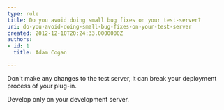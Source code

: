 ```yaml
---
type: rule
title: Do you avoid doing small bug fixes on your test-server?
uri: do-you-avoid-doing-small-bug-fixes-on-your-test-server
created: 2012-12-10T20:24:33.0000000Z
authors:
- id: 1
  title: Adam Cogan

---
```




<span class='intro'> <p>
          Don't make any changes to the test server, it can break your deployment process
          of your plug-in.
        </p>
        <p>
          Develop only on your development server.
        </p> </span>




